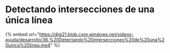 # Detectando intersecciones de una única línea

{% embed url="https://digi21.blob.core.windows.net/videos-ayuda/desarrollo/36.%20Detectando%20intersecciones%20de%20una%20unica%20linea.mp4" %}



